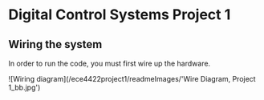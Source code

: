 <h1>Digital Control Systems Project 1</h1>

<h2>Wiring the system</h2>

In order to run the code, you must first wire up the hardware.

![Wiring diagram](/ece4422project1/readmeImages/'Wire Diagram, Project 1_bb.jpg')



